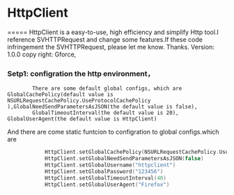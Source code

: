 # HttpClient
=====
HttpClient is a easy-to-use, high efficiency and simplify Http tool.I reference SVHTTPRequest and change some features.If these code 
infringement the SVHTTPRequest, please let me know. Thanks.
 Version: 1.0.0   copy right: Gforce,
### Setp1: configration the http environment， 
            There are some default global configs, which are GlobalCachePolicy(default value is                                      NSURLRequestCachePolicy.UseProtocolCachePolicy ),GlobalNeedSendParametersAsJSON(the default value is false),
            GlobalTimeoutInterval(the default value is 20), GlobalUserAgent(the default value is HttpClient)           
And there are come static funtcion to configration to global configs.which are 
``` Swift
            HttpClient.setGlobalCachePolicy(NSURLRequestCachePolicy.UseProtocolCachePolicy)
            HttpClient.setGlobalNeedSendParametersAsJSON(false)
            HttpClient.setGlobalUsername("httpclient") 
            HttpClient.setGlobalPassword("123456")
            HttpClient.setGlobalTimeoutInterval(40)
            HttpClient.setGlobalUserAgent("Firefox")
